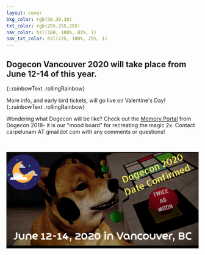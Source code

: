 ```yaml
---
layout: cover
bkg_color: rgb(30,30,30)
txt_color: rgb(255,255,255)
nav_color: hsl(108, 100%, 81%, 1)
nav_txt_color: hsl(275, 100%, 25%, 1)
---
```


## Dogecon Vancouver 2020 will take place from June 12-14 of this year.
{:.rainbowText .rollingRainbow}

More info, and early bird tickets, will go live on Valentine's Day!
{:.rainbowText .rollingRainbow}

Wondering what Dogecon will be like? Check out the [Memory Portal](http://dogecon.fun/mainpages/memories) from Dogecon 2018- it is our "mood board" for recreating the magic 2x. Contact carpelunam AT gmaildot com with any comments or questions!

<br>

![dogecon save the date](/images/dogecon2020date.png)

<!-- {:height="512px" width="1024px"} -->

<!-- <h1><a style="padding: 10px; border: 1px solid; border-radius: 10px;" href="mainpages/carpelunamconstitution.pdf">Carpe Lunam's Constitution</a></h1> -->

<br>
